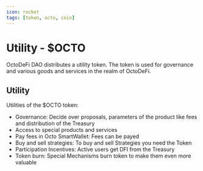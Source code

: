 ```yaml
---
icon: rocket
tags: [token, octo, coin]
---
```

# Utility - $OCTO

OctoDeFi DAO distributes a utility token.
The token is used for governance and various goods and services in the realm of OctoDeFi.

## Utility
Utilities of the $OCTO token:
- Governance: Decide over proposals, parameters of the product like fees and distribution of the Treasury
- Access to special products and services 
- Pay fees in Octo SmartWallet: Fees can be payed 
- Buy and sell strategies: To buy and sell Strategies you need the Token
- Participation Incentives: Active users get DFI from the Treasury
- Token burn: Special Mechanisms burn token to make them even more valuable